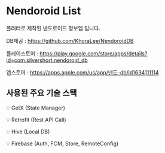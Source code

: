 # Nendoroid List

플러터로 제작된 넨도로이드 정보앱 입니다.

DB제공 : https://github.com/KhoraLee/NendoroidDB

플레이스토어 : https://play.google.com/store/apps/details?id=com.silvershort.nendoroid_db

앱스토어 : https://apps.apple.com/us/app/넨도-db/id1634111114

## 사용된 주요 기술 스택

:bulb: GetX (State Manager)

:bulb: Retrofit (Rest API Call)

:bulb: Hive (Local DB)

:bulb: Firebase (Auth, FCM, Store, RemoteConfig)
